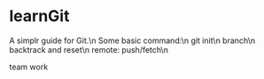 # learnGit
A simplr guide for Git.\n
Some basic command:\n
git init\n
branch\n
backtrack and reset\n
remote: push/fetch\n

team work
